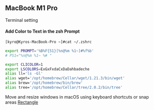 ## MacBook M1 Pro

Terminal setting

#### Add Color to Text in the zsh Prompt

```sh
[kyro@Kyros-MacBook-Pro ~]#cat ~/.zshrc 

export PROMPT='%B%F{51}[%n@%m %1~]#%f%b'
# PS1="%n@%m %1~ %# "

export CLICOLOR=1
export LSCOLORS=ExGxFxdaCxDaDahbadeche
alias ll='ls -Gl'
alias wget='/opt/homebrew/Cellar/wget/1.21.3/bin/wget'
alias brew='/opt/homebrew/bin/brew'
alias tree='/opt/homebrew/Cellar/tree/2.0.2/bin/tree'
```

 Move and resize windows in macOS using keyboard shortcuts or snap areas [Rectangle](https://rectangleapp.com/)
